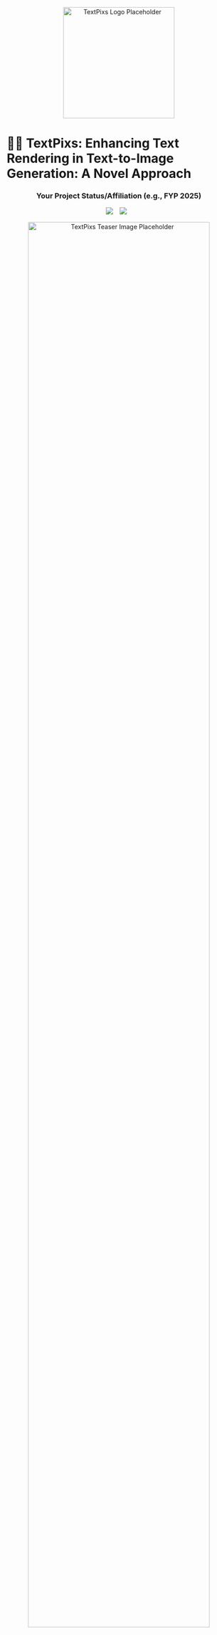 <p align="center">
  <img src="./docs/assets/logo.png" width="250" alt="TextPixs Logo Placeholder"/>
</p>

# 🎨✨ TextPixs: Enhancing Text Rendering in Text-to-Image Generation: A Novel Approach

### <div align="center"> Your Project Status/Affiliation (e.g., FYP 2025) <div>

<div align="center">
  <a href="https://github.com/SyedaAnshrahGillani/TextPixs"><img src="https://img.shields.io/static/v1?label=Project&message=Github&color=blue&logo=github"></a> &ensp;
  <a href="https://arxiv.org/abs/XXXX.XXXXX"><img src="https://img.shields.io/static/v1?label=Paper&message=Arxiv&color=red&logo=arxiv"></a> &ensp;
  <!-- Add more badges as needed, e.g., demo link, Hugging Face Space -->
</div>

<p align="center" border-radius="10px">
  <img src="./docs/assets/teaser.png" width="90%" alt="TextPixs Teaser Image Placeholder"/>
</p>

## Abstract / Executive Summary

Text-to-image generation has made significant strides with advancements in deep learning, particularly with GANs and transformers. However, accurate text rendering within generated images remains a challenge, impeding applications such as educational tools, design automation, and digital art. This paper introduces a novel framework for enhancing text rendering in images, integrating state-of-the-art techniques and innovative mathematical models. Extensive experiments demonstrate that the proposed approach significantly improves text fidelity and visual quality.

## 🔥🔥 News

- (🔥 New) [2025/07/03] README updated to professional standards, inspired by leading research projects.
- (🔥 New) [2025/07/03] FYP1 deliverables organized and integrated into the repository.
- [2025/06/30] Initial project setup and repository creation.

## Table of Contents 📚

- [Abstract / Executive Summary](#abstract--executive-summary)
- [News](#-news)
- [Introduction](#introduction)
- [Features](#features)
- [Technologies Used](#technologies-used)
- [Roadmap](#roadmap)
- [Performance](#performance)
- [Team](#team)
- [FYP1 Deliverables](#fyp1-deliverables)
- [Project Structure](#project-structure)
- [To-Do List](#to-do-list)
- [Contact](#contact)
- [Contributing](#contributing)
- [License](#license)
- [Acknowledgements](#acknowledgements)
- [Citation](#citation)

## 💡 Introduction

Text-to-image generation has gained widespread attention in fields such as content creation, advertising, and human-computer interaction. Recent models like DALL-E and Imagen have achieved remarkable image synthesis capabilities. However, the accurate rendering of textual content remains a bottleneck due to:

- Ambiguity in text prompts.
- Challenges in maintaining textual structure within complex visual scenes.
- Lack of robust loss functions focused on textual fidelity.

To address these challenges, this research proposes a novel hybrid architecture incorporating semantic alignment, multimodal embeddings, and a custom loss function. Our primary objectives include:
- Enhancing the rendering of images via text-to-image generation using state-of-the-art techniques.
- Improving text fidelity and visual quality in generated images.
- Developing a novel hybrid architecture with semantic alignment and text rendering loss.

TextPixs intends to bridge the gap between ideas and visuals, providing users with a creative playground for generating, modifying, and refining images. Our purpose is to research and contribute breakthroughs in achieving excellence in text-to-image generation, with a focus on text fidelity improvements to advance applications in content creation, advertising, and human-computer interactions.

## Features 🚀

- **Text-to-Image Generation**: Input a description, and TextPixs will create a high-quality image that matches your vision. This feature leverages a novel hybrid architecture incorporating:
    - **Semantic Alignment Module**: Aligns textual embeddings with visual features using cross-modal transformers, ensuring semantic coherence between text and image.
    - **Text Rendering Loss**: A custom loss function penalizes textual inaccuracies by incorporating OCR-based feedback loops, ensuring generated text matches the input.
    - **Dual-Stage Refinement**: A two-step generation pipeline for coarse-to-fine text rendering, enhancing fine-grained details.
- **Image Modifications** (Phase 2): Modify existing images using text prompts for further customization and creativity.
- **Text-to-Video Capabilities** (Future Phase): Generate short videos from descriptive prompts.

Our model also incorporates additional enhancements for improved performance:
- **Dynamic Learning Rate Adjustment**: Adapts the learning rate based on validation performance.
- **Multilingual Training Support**: Extends capabilities to generate text in multiple languages with diverse scripts.
- **Attention Map Visualization**: Provides insights into which parts of the image are most influenced by specific textual prompts.

## Technologies Used 🛡️

- **Backend**: Flask, Python (Note: This is based on FYP1 deliverables. Actual implementation details for FYP2 may vary.)
- **Frontend**: React.js, HTML, CSS (Note: This is based on FYP1 deliverables. Actual implementation details for FYP2 may vary.)
- **Database**: PostgreSQL (Note: This is based on FYP1 deliverables. Actual implementation details for FYP2 may vary.)
- **AI/ML Models**: Fine-Tuned Stable Diffusion Model, Generative Adversarial Networks (GANs) with PyTorch.
- **Datasets**: COCO-Text, TextCaps, Custom Multilingual Dataset.

## Roadmap 🗺️

Our project roadmap is structured into phases, with iterative progress on deliverables:

- **Initiation Phase (July - August 2024)**: Project setup and initial planning.
- **Literature Review (August - September 2024)**: Comprehensive review of existing research.
- **Gap Analysis (September - November 2024)**: Identification of research gaps and unique contributions.
- **Research Design and Planning (November 2024 - January 2025)**: Detailed design of the hybrid architecture and experimental setup.
- **Data Collection (January - April 2025)**: Gathering and preparing datasets for model training.
- **Data Analysis and Interpretation (March - May 2025)**: Analyzing experimental results and drawing conclusions.
- **Drafting Research Paper (November 2024 - May 2025)**: Writing the final research paper.
- **Final Review & Submission on Selected Journal (May - June 2025)**: Preparing for submission to a journal like CVPR.
- **Documentations & FYP Report (June - July 2025)**: Finalizing all project documentation and the FYP report.

## Performance 📊

Our proposed method demonstrates significant improvements over existing models in text-to-image generation, particularly in text fidelity and visual quality. The following table summarizes the performance comparison based on FID (Fréchet Inception Distance), BLEU, and OCR Accuracy.

| Model | FID (↓) | BLEU (↑) | OCR Accuracy (↑) |
|---|---|---|---|
| DALL-E | 12.34 | 0.72 | 65% |
| Imagen | 10.56 | 0.81 | 72% |
| **Proposed** | **9.12** | **0.89** | **85%** |

## Team 👥

**Internal Supervisor**: Sir Osama Ahmed Khan
**External Supervisor & Sponsor**: **Mirza Samad Ahmed Baig** (mirzasamadahmedbaig@gmail.com)

**Team Members**:
- **Syeda Anshrah Gillani (Group Leader)** (1337-2021)
- Umema Mujeeb (2396-2021)
- Maheen Ali (1589-2021)

## FYP1 Deliverables 📦

The following key deliverables from FYP1 are available in the `docs/fyp1` directory:

- **FYP 1 Details**: `fyp1_details.pdf`
- **Project Plan (Gantt Chart)**: `project_plan.pdf`
- **Gap Analysis**: `gap_analysis.pdf`
- **Demo Notebook**: `demo.ipynb`
- **FYP1 Presentation**: `fyp1_presentation.pptx`
- **Presentation Template**: `presentation_template.pptx`
- **Model Training Recording**: `model_training_recording.mov`
- **Standee Design**: `standee.pdf`
- **Image Asset**: `image.png`

## Project Structure 📁

The repository is organized as follows:

```
TextPixs/
├── docs/                 # Project documentation and deliverables
│   ├── assets/           # Images and other assets for README and documentation
│   └── fyp1/             # Contains all deliverables from FYP1
├── .github/              # GitHub Actions workflows and configurations
├── LICENSE               # Project license
└── README.md             # This README file
```
*(Note: Additional directories for code (e.g., `src/`, `backend/`, `frontend/`) will be added as the implementation phase of FYP2 progresses.)*

## 💪 To-Do List

We are actively working on and planning the following:

- [ ] Refine and optimize the Semantic Alignment Module.
- [ ] Further develop and evaluate the Text Rendering Loss function.
- [ ] Enhance the Dual-Stage Refinement pipeline for improved image quality.
- [ ] Conduct more extensive experiments with dynamic learning rate adjustment.
- [ ] Expand multilingual training support to additional languages.
- [ ] Develop advanced Attention Map Visualization techniques.
- [ ] Explore new datasets for training and evaluation.
- [ ] Prepare the final research paper for submission to a top-tier conference (e.g., CVPR).
- [ ] Implement and integrate the image modification feature (Phase 2).
- [ ] Explore and develop text-to-video capabilities (Future Phase).
- [ ] Prepare comprehensive documentation and the final FYP report.

## Contact 📧

For any inquiries or collaborations, please contact:

- **Syeda Anshrah Gillani (Group Leader)**: syedaanshrah16@gmail.com

## Contributing 🤝

We welcome contributions! If you’re interested in improving TextPixs, please fork the repository, create a new branch, and submit a pull request.

1. Fork the repository
2. Create your feature branch (`git checkout -b feature/your-feature-name`)
3. Commit your changes (`git commit -m 'Add new feature'`)
4. Push to the branch (`git push origin feature/your-feature-name`)
5. Open a pull request

## License 📜

Distributed under the MIT License. See `LICENSE` for more information.

## 🤗 Acknowledgements

We extend our gratitude to the following:

- Our supervisors, Sir Osama Ahmed Khan and Mirza Samad Ahmed Baig, for their invaluable guidance and support.
- Mirza Samad Ahmed Baig for his sponsorship and continued commitment to the project.
- All researchers and open-source contributors whose work has inspired and facilitated this project.

## 📖 Citation

If you find this research project helpful, please consider citing our work (details to be provided upon paper submission).

```bibtex
@article{gillani2025enhancing,
  title={Enhancing Text Rendering in Text-to-Image Generation: A Novel Approach},
  author={Gillani, Syeda Anshrah and Mujeeb, Umema and Ali, Maheen and Baig, Mirza Samad Ahmed},
  journal={DRAFT SUBMITTED ON 17 JANUARY 2025 TO FYP COMMITTEE FOR FYP1 EVALUATION PURPOSES},
  year={2025}
}
```